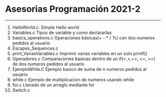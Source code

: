 
# Asesorias Programación 2021-2

---

1. HelloWorld.c: Simple Hello world
2. Variables.c Tipos de variable y como declararlas
3. basics_operations.c Operaciones básicas(+ - * / %) con dos numeros pedidos al usuario
4. Escapes_Sequences.c
5. print_VariasVariables.c Imprimir varias variables en un solo printf()
6. Operadores.c Comparaciones basicas dentro de un if(<,>,==, <=, >=) de dos numeros pedidos al usuario
7. EjemploWhile.C Ejemplo basico de suma de n numeros pedidos al usuario
8. while.c Ejemplo de multiplicacion de numeros usando while
9. for.c Llenado de un arreglo mediante for
10. Switch.c 
